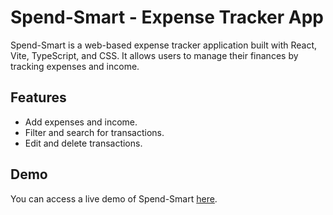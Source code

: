 # Spend-Smart - Expense Tracker App

Spend-Smart is a web-based expense tracker application built with React, Vite, TypeScript, and CSS. It allows users to manage their finances by tracking expenses and income.
## Features

- Add expenses and income.
- Filter and search for transactions.
- Edit and delete transactions.

## Demo

You can access a live demo of Spend-Smart [here](https://spend-smart-nine.vercel.app).


